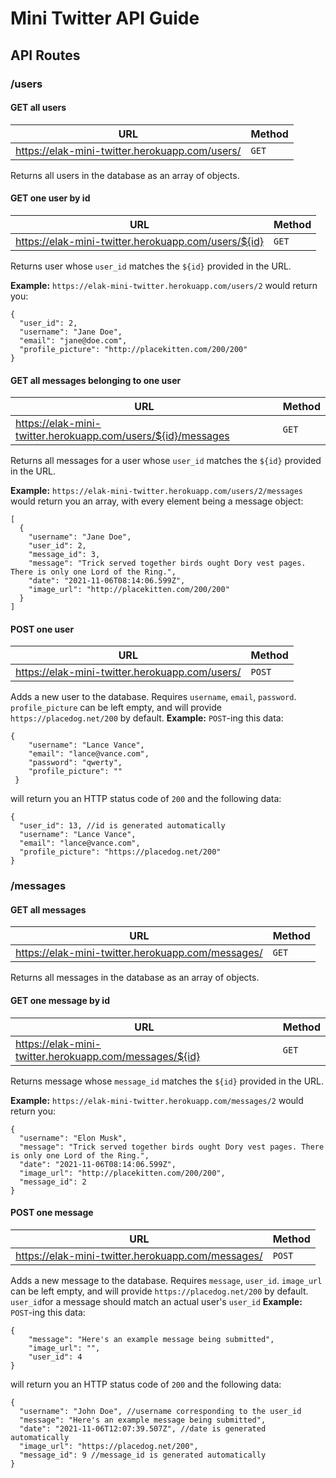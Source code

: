 # Mini Twitter API Guide

## API Routes

### /users
#### GET all users
| URL  | Method  |
| ------------ | ------------ |
| https://elak-mini-twitter.herokuapp.com/users/  | `GET`  |

Returns all users in the database as an array of objects.

#### GET one user by id

| URL  | Method  |
| ------------ | ------------ |
| https://elak-mini-twitter.herokuapp.com/users/${id}  | `GET`  |

Returns user whose `user_id` matches the `${id}` provided in the URL.

**Example:**
`https://elak-mini-twitter.herokuapp.com/users/2` would return you:
```
{
  "user_id": 2,
  "username": "Jane Doe",
  "email": "jane@doe.com",
  "profile_picture": "http://placekitten.com/200/200"
}
```
#### GET all messages belonging to one user

| URL  | Method  |
| ------------ | ------------ |
| https://elak-mini-twitter.herokuapp.com/users/${id}/messages  | `GET`  |

Returns all messages for a user whose `user_id` matches the `${id}` provided in the URL.

**Example:**
`https://elak-mini-twitter.herokuapp.com/users/2/messages` would return you an array, with every element being a message object:
```
[
  {
    "username": "Jane Doe",
    "user_id": 2,
    "message_id": 3,
    "message": "Trick served together birds ought Dory vest pages. There is only one Lord of the Ring.",
    "date": "2021-11-06T08:14:06.599Z",
    "image_url": "http://placekitten.com/200/200"
  }
]
```
#### POST one user

| URL  | Method  |
| ------------ | ------------ |
| https://elak-mini-twitter.herokuapp.com/users/  | `POST`  |

Adds a new user to the database. Requires `username`, `email`, `password`. `profile_picture` can be left empty, and will provide `https://placedog.net/200` by default.
**Example:**
`POST`-ing this data:

```
{
	"username": "Lance Vance",
	"email": "lance@vance.com",
	"password": "qwerty",
	"profile_picture": ""
 }
```

 will return you an HTTP status code of `200` and the following data:

```
{
  "user_id": 13, //id is generated automatically
  "username": "Lance Vance",
  "email": "lance@vance.com",
  "profile_picture": "https://placedog.net/200"
}
```


### /messages
#### GET all messages
| URL  | Method  |
| ------------ | ------------ |
| https://elak-mini-twitter.herokuapp.com/messages/  | `GET`  |

Returns all messages in the database as an array of objects.

#### GET one message by id

| URL  | Method  |
| ------------ | ------------ |
| https://elak-mini-twitter.herokuapp.com/messages/${id}  | `GET`  |

Returns message whose `message_id` matches the `${id}` provided in the URL.

**Example:**
`https://elak-mini-twitter.herokuapp.com/messages/2` would return you:
```
{
  "username": "Elon Musk",
  "message": "Trick served together birds ought Dory vest pages. There is only one Lord of the Ring.",
  "date": "2021-11-06T08:14:06.599Z",
  "image_url": "http://placekitten.com/200/200",
  "message_id": 2
}
```
#### POST one message

| URL  | Method  |
| ------------ | ------------ |
| https://elak-mini-twitter.herokuapp.com/messages/  | `POST`  |

Adds a new message to the database. Requires `message`, `user_id`. `image_url` can be left empty, and will provide `https://placedog.net/200` by default. `user_id`for a message should match an actual user's `user_id`
**Example:**
`POST`-ing this data:

```
{
	"message": "Here's an example message being submitted",
	"image_url": "",
	"user_id": 4
}
```

 will return you an HTTP status code of `200` and the following data:

```
{
  "username": "John Doe", //username corresponding to the user_id
  "message": "Here's an example message being submitted",
  "date": "2021-11-06T12:07:39.507Z", //date is generated automatically
  "image_url": "https://placedog.net/200",
  "message_id": 9 //message_id is generated automatically
}
```
